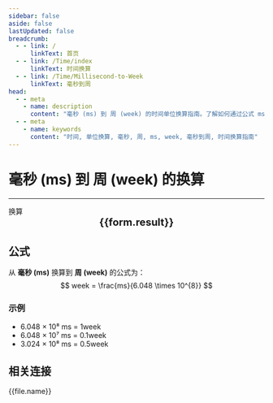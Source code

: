 ```yaml
---
sidebar: false
aside: false
lastUpdated: false
breadcrumb:
  - - link: /
      linkText: 首页
  - - link: /Time/index
      linkText: 时间换算
  - - link: /Time/Millisecond-to-Week
      linkText: 毫秒到周
head:
  - - meta
    - name: description
      content: "毫秒 (ms) 到 周 (week) 的时间单位换算指南。了解如何通过公式 ms ÷ 604,800,000 换算为周。"
  - - meta
    - name: keywords
      content: "时间, 单位换算, 毫秒, 周, ms, week, 毫秒到周, 时间换算指南"
---
```

# 毫秒 (ms) 到 周 (week) 的换算

---
<script setup>
import { onMounted, reactive, inject, ref } from 'vue'
import { NButton,NForm ,NFormItem,NInput,NInputNumber,NSelect,NCard,useMessage,NGrid ,NGi  } from 'naive-ui'
import { defineClientComponent } from 'vitepress'
import { Time } from '../../files';

const convert = inject('convert')

const form = reactive({
  number: null,
  result: '',
})

const convertHandler = () => {
  if (form.number !== null && !isNaN(form.number)) {
    const convertedValue = parseFloat(form.number) / 604800000
    form.result = `${form.number}ms = ${convertedValue.toFixed(10)}week`
  } else {
    form.result = '请输入有效的数值。'
  }
}
</script>

<n-form size="large" :model="form">
  <n-form-item label="毫秒 (ms)">
    <n-input-number v-model:value="form.number" placeholder="输入毫秒" style="width: 100%" />
  </n-form-item>
  <n-form-item>
    <n-button type="info" @click="convertHandler" block>换算</n-button>
  </n-form-item>
</n-form>

<n-card  embedded :bordered="false" hoverable>
  <div  style="text-align:center;font-size:20px;">
    <strong>{{form.result}}</strong>
  </div>
</n-card>

## 公式

从 **毫秒 (ms)** 换算到 **周 (week)** 的公式为：
$$ week = \frac{ms}{6.048 \times 10^{8}} $$

### 示例
- 6.048 × 10⁸ ms = 1week
- 6.048 × 10⁷ ms = 0.1week
- 3.024 × 10⁸ ms = 0.5week
## 相关连接
<n-grid x-gap="12" :cols="2">
  <n-gi v-for="(file, index) in Time" :key="index">
    <n-button
      text
      tag="a"
      :href="file.path"
      type="info"
    >
      {{file.name}}
    </n-button>
  </n-gi>
</n-grid>